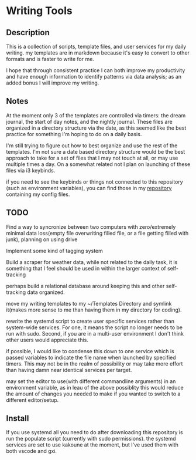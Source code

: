 # Writing Tools

## Description

This is a collection of scripts, template files, and user services for my daily writing. my templates are in markdown because it's easy to convert to other formats and is faster to write for me. 

I hope that through consistent practice I can both improve my productivity and have enough information to identify patterns via data analysis; as an added bonus I will improve my writing. 

## Notes

At the moment only 3 of the templates are controlled via timers: the dream journal, the start of day notes, and the nightly journal. These files are organized in a directory structure via the date, as this seemed like the best practice for something I'm hoping to do on a daily basis.

I'm still trying to figure out how to best organize and use the rest of the templates. I'm not sure a date based directory structure would be the best approach to take for a set of files that I may not touch at all, or may use multiple times a day. On a somewhat related not I plan on launching of these files via i3 keybinds.

if you need to see the keybinds or things not connected to this repository (such as environment variables), you can find those in my [repository](https://www.github.com/skewballfox/.cfg) containing my config files. 

## TODO

Find a way to syncronize between two computers with zero/extremely minimal data loss(empty file overwriting filled file, or a file getting filled with junk), planning on using drive

Implement some kind of tagging system

Build a scraper for weather data, while not related to the daily task, it is something that I feel should be used in within the larger context of self-tracking

perhaps build a relational database around keeping this and other self-tracking data organized. 

move my writing templates to my ~/Templates Directory and symlink it(makes more sense to me than having them in my directory for coding).

rewrite the systemd script to create user specific services rather than system-wide services. For one, it means the script no longer needs to be run with sudo. Second, if you are in a multi-user environment I don't think other users would appreciate this. 

if possible, I would like to condense this down to one service which is passed variables to indicate the file name when launched by specified timers. This may not be in the realm of possibility or may take more effort than having damn near identical services per target.

may set the editor to use(with different commandline arguments) in an environment variable, as in leau of the above possiblity this would reduce the amount of changes you needed to make if you wanted to switch to a different editor/setup.

## Install 

If you use systemd all you need to do after downloading this repository is run the populate script (currently with sudo permissions). the systemd services are set to use kakoune at the moment, but I've used them with both vscode and gxi. 